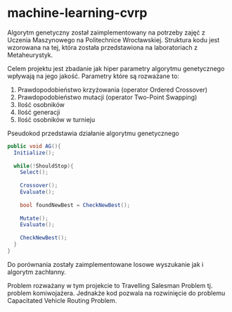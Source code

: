 # machine-learning-cvrp
Algorytm genetyczny został zaimplementowany na potrzeby zajęć z Uczenia Maszynowego na Politechnice Wrocławskiej. 
Struktura kodu jest wzorowana na tej, która została przedstawiona na laboratoriach z Metaheurystyk.

Celem projektu jest zbadanie jak hiper parametry algorytmu genetycznego wpływają na jego jakość. Parametry które są rozważane to:

1. Prawdopodobieństwo krzyżowania (operator Ordered Crossover)
2. Prawdopodobieństwo mutacji (operator Two-Point Swapping)
3. Ilość osobników
4. Ilość generacji
5. Ilość osobników w turnieju

Pseudokod przedstawia działanie algorytmu genetycznego
```C#
public void AG(){
  Initialize();
  
  while(!ShouldStop){
    Select();
    
    Crossover();
    Evaluate();
    
    bool foundNewBest = CheckNewBest();
    
    Mutate();
    Evaluate();
    
    CheckNewBest();
  }
}
```

Do porównania zostały zaimplementowane losowe wyszukanie jak i algorytm zachłanny.

Problem rozważany w tym projekcie to Travelling Salesman Problem tj. problem komiwojażera. 
Jednakże kod pozwala na rozwinięcie do problemu Capacitated Vehicle Routing Problem.
